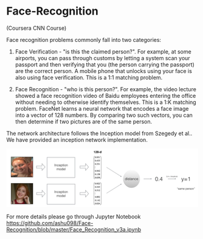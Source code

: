 # Face-Recognition
(Coursera CNN Course)

Face recognition problems commonly fall into two categories:

1. Face Verification - "is this the claimed person?".
For example, at some airports, you can pass through customs by letting a system scan your passport and then verifying that you
(the person carrying the passport) are the correct person. A mobile phone that unlocks using your face is also using face verification.
This is a 1:1 matching problem.

2. Face Recognition - "who is this person?". For example, the video lecture showed a face recognition video of Baidu employees entering the office without needing to otherwise identify themselves. This is a 1:K matching problem.
FaceNet learns a neural network that encodes a face image into a vector of 128 numbers. By comparing two such vectors, you can then determine if two pictures are of the same person.

The network architecture follows the Inception model from Szegedy et al.. We have provided an inception network implementation.

![](distance_kiank.png)

For more details please go through Jupyter Notebook https://github.com/ashu098/Face-Recognition/blob/master/Face_Recognition_v3a.ipynb
